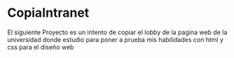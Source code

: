 # CopiaIntranet
El siguiente Proyecto es un intento de copiar el lobby de la pagina web de la universidad donde estudio para poner a prueba mis habilidades con html y css para el diseño web
